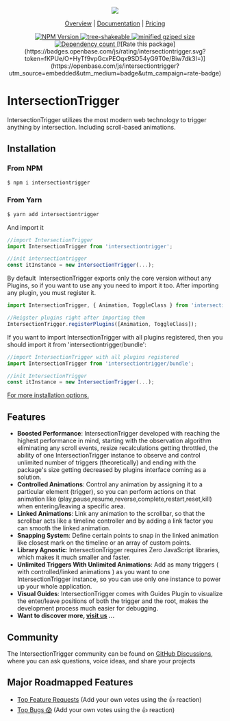 <p align="center">
  <a href="https://sunshine-themes.com/?appID=ss_app_1" target="__blank">
    <img src="https://raw.githubusercontent.com/sherif-magdy/sunshine-assets/main/intersectiontrigger-logo-no-bg.png"/>
  </a>
</p>

<p align="center">
  <a href="https://sunshine-themes.com/?appID=ss_app_1">Overview</a> |
  <a href="https://sunshine-themes.com/?appID=ss_app_1&tab=docs">Documentation</a> |
  <a href="https://sunshine-themes.com/?appID=ss_app_1&tab=pricing">Pricing</a>
</p>

<p align="center">
  <!-- <a href="https://www.jsdelivr.com/package/npm/intersectiontrigger">
    <img src="https://data.jsdelivr.com/v1/package/npm/intersectiontrigger/badge?style=rounded" alt="jsDelivr Hits"/>
  </a> -->
  <a href="https://www.npmjs.com/package/intersectiontrigger">
    <img alt="NPM Version" src="https://badgen.net/npm/v/intersectiontrigger" />
  </a>
  <a href="https://bundlephobia.com/result?p=intersectiontrigger">
    <img alt="tree-shakeable" src="https://badgen.net/bundlephobia/tree-shaking/intersectiontrigger" />
  </a>
  <a href="https://bundlephobia.com/result?p=intersectiontrigger">
    <img alt="minified gziped size" src="https://badgen.net/bundlephobia/minzip/intersectiontrigger" />
  </a>
  <a href="https://bundlephobia.com/result?p=intersectiontrigger">
    <img alt="Dependency count" src="https://badgen.net/bundlephobia/dependency-count/intersectiontrigger" />
  </a>
  [![Rate this package](https://badges.openbase.com/js/rating/intersectiontrigger.svg?token=fKPUe/O+HyTf9vpGcxPEOqx9SD54yG9T0e/Biw7dk3I=)](https://openbase.com/js/intersectiontrigger?utm_source=embedded&amp;utm_medium=badge&amp;utm_campaign=rate-badge)
</p>

# IntersectionTrigger

IntersectionTrigger utilizes the most modern web technology to trigger anything by intersection. Including scroll-based animations.

## Installation

### From NPM

```bash
$ npm i intersectiontrigger
```

### From Yarn

```bash
$ yarn add intersectiontrigger
```

And import it

```javascript
//import IntersectionTrigger
import IntersectionTrigger from 'intersectiontrigger';

//init intersectiontrigger
const itInstance = new IntersectionTrigger(...);
```

By default  IntersectionTrigger exports only the core version without any Plugins, so if you want to use any you need to import it too. After importing any plugin, you must register it.

```javascript
import IntersectionTrigger, { Animation, ToggleClass } from 'intersectiontrigger';

//Reigster plugins right after importing them
IntersectionTrigger.registerPlugins([Animation, ToggleClass]);
```

If you want to import IntersectionTrigger with all plugins registered, then you should import it from 'intersectiontrigger/bundle':

```javascript
//import IntersectionTrigger with all plugins registered
import IntersectionTrigger from 'intersectiontrigger/bundle';

//init IntersectionTrigger
const itInstance = new IntersectionTrigger(...);
```

[For more installation options.](https://sunshine-themes.com/?appID=ss_app_1&tab=docs)

## Features

- **Boosted Performance**: IntersectionTrigger developed with reaching the highest performance in mind, starting with the observation algorithm eliminating any scroll events, resize recalculations getting throttled, the ability of one IntersectionTrigger instance to observe and control unlimited number of triggers (theoretically) and ending with the package's size getting decreased by plugins interface coming as a solution.
- **Controlled Animations**: Control any animation by assigning it to a particular element (trigger), so you can perform actions on that animation like (play,pause,resume,reverse,complete,restart,reset,kill) when entering/leaving a specific area.
- **Linked Animations**: Link any animation to the scrollbar, so that the scrollbar acts like a timeline controller and by adding a link factor you can smooth the linked animation.
- **Snapping System**: Define certain points to snap in the linked animation like closest mark on the timeline or an array of custom points.
- **Library Agnostic**: IntersectionTrigger requires Zero JavaScript libraries, which makes it much smaller and faster.
- **Unlimited Triggers With Unlimited Animations**: Add as many triggers ( with controlled/linked animations ) as you want to one IntersectionTrigger instance, so you can use only one instance to power up your whole application.
- **Visual Guides**: IntersectionTrigger comes with Guides Plugin to visualize the enter/leave positions of both the trigger and the root, makes the development process much easier for debugging.
- **Want to discover more, [visit us](https://sunshine-themes.com/?appID=ss_app_1) ...**

## Community

The IntersectionTrigger community can be found on [GitHub Discussions](https://github.com/sunshine-themes/intersectionTrigger/discussions), where you can ask questions, voice ideas, and share your projects

## Major Roadmapped Features

- [Top Feature Requests](https://github.com/sunshine-themes/intersectionTrigger/issues?q=is%3Aissue+is%3Aopen+label%3A%22feature+request%22+sort%3Areactions-%2B1-desc+) (Add your own votes using the 👍 reaction)
- [Top Bugs 😱](https://github.com/sunshine-themes/intersectionTrigger/issues?q=is%3Aissue+is%3Aopen+-label%3A%22feature+request%22++sort%3Areactions-%2B1-desc+) (Add your own votes using the 👍 reaction)
